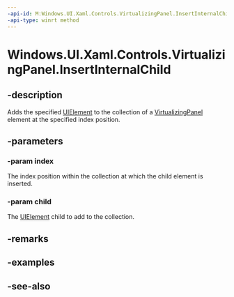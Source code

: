 ```yaml
---
-api-id: M:Windows.UI.Xaml.Controls.VirtualizingPanel.InsertInternalChild(System.Int32,Windows.UI.Xaml.UIElement)
-api-type: winrt method
---
```


<!-- Method syntax
protected void InsertInternalChild(System.Int32 index, Windows.UI.Xaml.UIElement child)
-->

# Windows.UI.Xaml.Controls.VirtualizingPanel.InsertInternalChild

## -description
Adds the specified [UIElement](../windows.ui.xaml/uielement.md) to the collection of a [VirtualizingPanel](virtualizingpanel.md) element at the specified index position.



## -parameters
### -param index
The index position within the collection at which the child element is inserted.

### -param child
The [UIElement](../windows.ui.xaml/uielement.md) child to add to the collection.

## -remarks

## -examples

## -see-also
